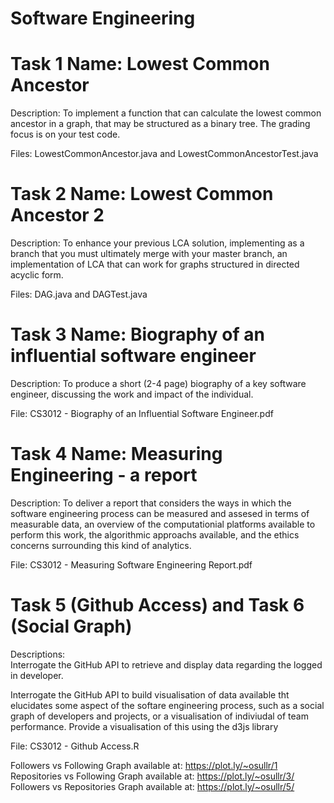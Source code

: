 # Software Engineering

# Task 1 Name: Lowest Common Ancestor
Description: To implement a function that can calculate the lowest common ancestor in a graph, that may be structured as a binary tree. The grading focus is on your test code.

Files: LowestCommonAncestor.java and LowestCommonAncestorTest.java


# Task 2 Name: Lowest Common Ancestor 2
Description: To enhance your previous LCA solution, implementing as a branch that you must ultimately merge with your master branch, an implementation of LCA that can work for graphs structured in directed acyclic form. 

Files: DAG.java and DAGTest.java


# Task 3 Name: Biography of an influential software engineer
Description: To produce a short (2-4 page) biography of a key software engineer, discussing the work and impact of the individual.

File: CS3012 - Biography of an Influential Software Engineer.pdf

 
# Task 4 Name: Measuring Engineering - a report
Description: To deliver a report that considers the ways in which the software engineering process can be measured and assesed in terms of measurable data, an overview of the computationial platforms available to perform this work, the algorithmic approachs available, and the ethics concerns surrounding this kind of analytics.

File: CS3012 - Measuring Software Engineering Report.pdf

# Task 5 (Github Access) and Task 6 (Social Graph)
Descriptions:	
Interrogate the GitHub API to retrieve and display data regarding the logged in developer.

Interrogate the GitHub API to build visualisation of data available tht elucidates some aspect of the softare engineering process, such as a social graph of developers and projects, or a visualisation of indiviudal of team performance. Provide a visualisation of this using the d3js library

File: CS3012 - Github Access.R

Followers vs Following Graph available at: https://plot.ly/~osullr/1
Repositories vs Following Graph available at: https://plot.ly/~osullr/3/
Followers vs Repositories Graph available at: https://plot.ly/~osullr/5/
